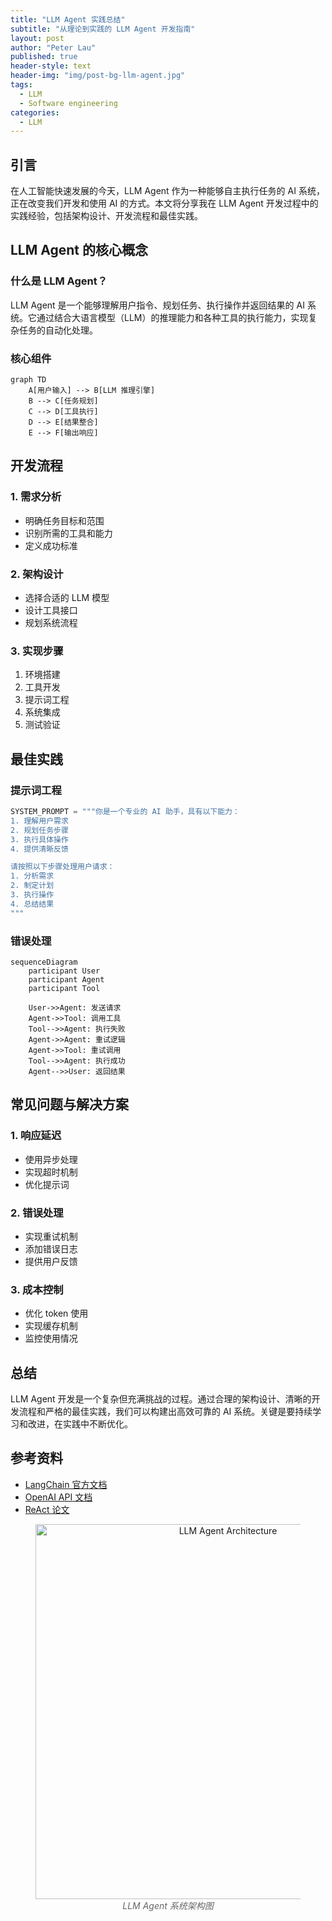 ```yaml
---
title: "LLM Agent 实践总结"
subtitle: "从理论到实践的 LLM Agent 开发指南"
layout: post
author: "Peter Lau"
published: true
header-style: text
header-img: "img/post-bg-llm-agent.jpg"
tags:
  - LLM
  - Software engineering
categories:
  - LLM
---
```


## 引言

在人工智能快速发展的今天，LLM Agent 作为一种能够自主执行任务的 AI 系统，正在改变我们开发和使用 AI 的方式。本文将分享我在 LLM Agent 开发过程中的实践经验，包括架构设计、开发流程和最佳实践。

## LLM Agent 的核心概念

### 什么是 LLM Agent？

LLM Agent 是一个能够理解用户指令、规划任务、执行操作并返回结果的 AI 系统。它通过结合大语言模型（LLM）的推理能力和各种工具的执行能力，实现复杂任务的自动化处理。

### 核心组件

```mermaid
graph TD
    A[用户输入] --> B[LLM 推理引擎]
    B --> C[任务规划]
    C --> D[工具执行]
    D --> E[结果整合]
    E --> F[输出响应]
```

## 开发流程

### 1. 需求分析
- 明确任务目标和范围
- 识别所需的工具和能力
- 定义成功标准

### 2. 架构设计
- 选择合适的 LLM 模型
- 设计工具接口
- 规划系统流程

### 3. 实现步骤
1. 环境搭建
2. 工具开发
3. 提示词工程
4. 系统集成
5. 测试验证

## 最佳实践

### 提示词工程

```python
SYSTEM_PROMPT = """你是一个专业的 AI 助手，具有以下能力：
1. 理解用户需求
2. 规划任务步骤
3. 执行具体操作
4. 提供清晰反馈

请按照以下步骤处理用户请求：
1. 分析需求
2. 制定计划
3. 执行操作
4. 总结结果
"""
```

### 错误处理

```mermaid
sequenceDiagram
    participant User
    participant Agent
    participant Tool
    
    User->>Agent: 发送请求
    Agent->>Tool: 调用工具
    Tool-->>Agent: 执行失败
    Agent->>Agent: 重试逻辑
    Agent->>Tool: 重试调用
    Tool-->>Agent: 执行成功
    Agent-->>User: 返回结果
```

## 常见问题与解决方案

### 1. 响应延迟
- 使用异步处理
- 实现超时机制
- 优化提示词

### 2. 错误处理
- 实现重试机制
- 添加错误日志
- 提供用户反馈

### 3. 成本控制
- 优化 token 使用
- 实现缓存机制
- 监控使用情况

## 总结

LLM Agent 开发是一个复杂但充满挑战的过程。通过合理的架构设计、清晰的开发流程和严格的最佳实践，我们可以构建出高效可靠的 AI 系统。关键是要持续学习和改进，在实践中不断优化。

## 参考资料

- [LangChain 官方文档](https://python.langchain.com/docs/get_started/introduction)
- [OpenAI API 文档](https://platform.openai.com/docs/api-reference)
- [ReAct 论文](https://arxiv.org/abs/2210.03629)

<figure style="text-align: center">
    <img src="/img/llm-agent-architecture.jpg" alt="LLM Agent Architecture" width="600">
    <figcaption style="font-style: italic; color: #666;">LLM Agent 系统架构图</figcaption>
</figure> 